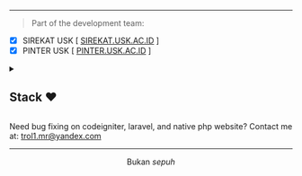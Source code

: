 <!--<p align="center"> 
<a href="https://github.com/DenverCoder1/readme-typing-svg"><img src="https://readme-typing-svg.herokuapp.com?font=Time+New+Roman&color=cyan&size=25¢er=true&vCenter=true&width=600&height=100&lines=Hey+Mate,+What's+Good?..+How's+life?+♥;Need+anything?+Feel+Free+to+Contact+Me!"></a>
</p> -->

<hr>

> Part of the development team:
- [X] SIREKAT USK [ <a href="http://sirekat.usk.ac.id" target="_blank">SIREKAT.USK.AC.ID</a> ]
- [X] PINTER USK [ <a href="http://pinter.usk.ac.id" target="_blank">PINTER.USK.AC.ID</a> ]

<details>
<summary><h2> Stack ❤️</h2></summary>
<ul><li>Windows & Debian 💻</li><li>Laravel Inertia</li>
<li>Graphql & REST API </li><li>Vanilla JS & Next JS</li><li>Tailwind CSS</li>
<li>Mysql & PostgreSQL</li>
<li>Node JS & Typescript</li>
<li>Koa JS & Express JS</li>
<li>C# WINFORM</li>
</ul>
</details>

Need bug fixing on codeigniter, laravel, and native php website? Contact me at: trol1.mr@yandex.com

<hr>
<p align="center">Bukan <i>sepuh</i></p>
